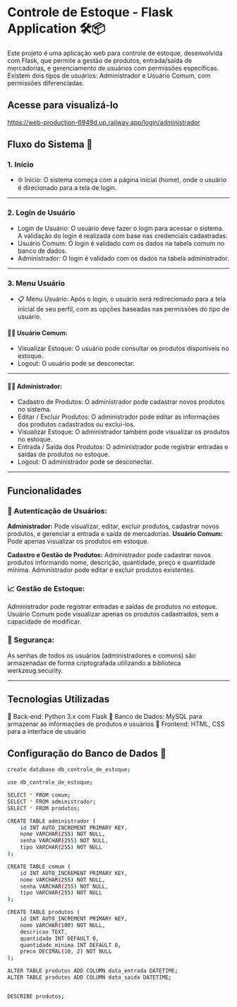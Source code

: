 # Controle de Estoque - Flask Application 🛠️📦
Este projeto é uma aplicação web para controle de estoque, desenvolvida com Flask, que permite a gestão de produtos, entrada/saída de mercadorias, e gerenciamento de usuários com permissões específicas. Existem dois tipos de usuários: Administrador e Usuário Comum, com permissões diferenciadas.

## Acesse para visualizá-lo
https://web-production-6949d.up.railway.app/login/administrador

## Fluxo do Sistema 🔄

### 1. Início
- 🌐 Início: O sistema começa com a página inicial (home), onde o usuário é direcionado para a tela de login.

 -------------------------------------------

### 2. Login de Usuário
- Login de Usuário: O usuário deve fazer o login para acessar o sistema. A validação do login é realizada com base nas credenciais cadastradas:
- Usuário Comum: O login é validado com os dados na tabela comum no banco de dados.
- Administrador: O login é validado com os dados na tabela administrador.

 -------------------------------------------

### 3. Menu Usuário
- 📋 Menu Usuário: Após o login, o usuário será redirecionado para a tela inicial de seu perfil, com as opções baseadas nas permissões do tipo de usuário.
#### 🧑‍💻 Usuário Comum:
- Visualizar Estoque: O usuário pode consultar os produtos disponíveis no estoque.
- Logout: O usuário pode se desconectar.
  
 -------------------------------------------

#### 👨‍💼 Administrador:
- Cadastro de Produtos: O administrador pode cadastrar novos produtos no sistema.
- Editar / Excluir Produtos: O administrador pode editar as informações dos produtos cadastrados ou excluí-los.
- Visualizar Estoque: O administrador também pode visualizar os produtos no estoque.
- Entrada / Saída dos Produtos: O administrador pode registrar entradas e saídas de produtos no estoque.
- Logout: O administrador pode se desconectar.

----------------------------------

## Funcionalidades


### 🔑 Autenticação de Usuários:
**Administrador:** Pode visualizar, editar, excluir produtos, cadastrar novos produtos, e gerenciar a entrada e saída de mercadorias.
**Usuário Comum:** Pode apenas visualizar os produtos em estoque.


**Cadastro e Gestão de Produtos:**
Administrador pode cadastrar novos produtos informando nome, descrição, quantidade, preço e quantidade mínima.
Administrador pode editar e excluir produtos existentes.
   
### 📈 Gestão de Estoque:

Administrador pode registrar entradas e saídas de produtos no estoque.
Usuário Comum pode visualizar apenas os produtos cadastrados, sem a capacidade de modificar.

### 🔑 Segurança:

As senhas de todos os usuários (administradores e comuns) são armazenadas de forma criptografada utilizando a biblioteca werkzeug.security.


----------------------------------
## Tecnologias Utilizadas
🐍 Back-end: Python 3.x com Flask
💾 Banco de Dados: MySQL para armazenar as informações de produtos e usuários
🎨 Frontend: HTML, CSS para a interface de usuário


## Configuração do Banco de Dados 💾
```bash
create database db_controle_de_estoque;

use db_controle_de_estoque;

SELECT * FROM comum;
SELECT * FROM administrador;
SELECT * FROM produtos;

CREATE TABLE administrador (
	id INT AUTO_INCREMENT PRIMARY KEY,
    nome VARCHAR(255) NOT NULL,
    senha VARCHAR(255) NOT NULL,
    tipo VARCHAR(255) NOT NULL
);

CREATE TABLE comum (
	id INT AUTO_INCREMENT PRIMARY KEY,
    nome VARCHAR(255) NOT NULL,
    senha VARCHAR(255) NOT NULL,
    tipo VARCHAR(255) NOT NULL
);

CREATE TABLE produtos (
    id INT AUTO_INCREMENT PRIMARY KEY,
    nome VARCHAR(100) NOT NULL,
    descricao TEXT,
    quantidade INT DEFAULT 0,
    quantidade_minima INT DEFAULT 0,
    preco DECIMAL(10, 2) NOT NULL
);

ALTER TABLE produtos ADD COLUMN data_entrada DATETIME;
ALTER TABLE produtos ADD COLUMN data_saida DATETIME;


DESCRIBE produtos;

